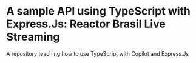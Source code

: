 # A sample API using TypeScript with Express.Js: Reactor Brasil Live Streaming

A repository teaching how to use TypeScript with Copilot and Express.Js
